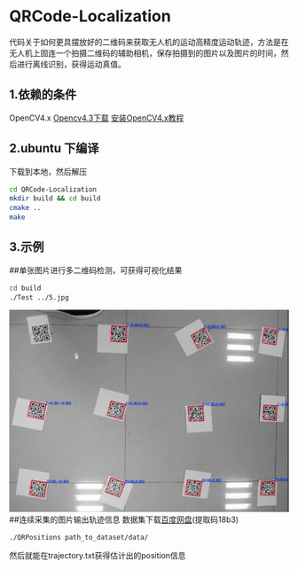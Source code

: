 QRCode-Localization
===
代码关于如何更具摆放好的二维码来获取无人机的运动高精度运动轨迹，方法是在无人机上固连一个拍摄二维码的辅助相机，保存拍摄到的图片以及图片的时间，然后进行离线识别，获得运动真值。

1.依赖的条件
---
OpenCV4.x
[Opencv4.3下载](https://github.com/opencv/opencv/archive/4.3.0.zip)
[安装OpenCV4.x教程](https://blog.csdn.net/learning_tortosie/article/details/80594399)

2.ubuntu 下编译
---
下载到本地，然后解压
```bash
cd QRCode-Localization
mkdir build && cd build
cmake ..
make
```


3.示例
---
##单张图片进行多二维码检测，可获得可视化结果
```bash
cd build
./Test ../5.jpg
```
![单张图片运行结果](https://github.com/jlm345/QRCode-Localization/blob/master/result.png)
##连续采集的图片输出轨迹信息 数据集下载[百度网盘](https://pan.baidu.com/s/1A9UpyVKtCeohIFMgGU1uJA)(提取码18b3)
```bash
./QRPositions path_to_dataset/data/
```
然后就能在trajectory.txt获得估计出的position信息
